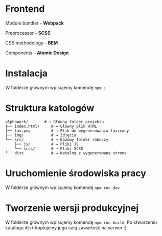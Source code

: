 # Frontend

Module bundler - **Webpack**

Preprocessor - **SCSS**

CSS methodology - **BEM**

Components - **Atomic Design**

# Instalacja

W folderze głównym wpisujemy komendę `npm i`

# Struktura katologów

```
alphawork/       # → Główny folder projektu
├── index.html/     # → Główny plik HTML
├── fav.png         # → Plik do wygenerowania favicony
├── img/            # → Zdjęcia
└── src/            # → Bazowy folder roboczy
    ├── js/         # → Pliki JS
    └── scss/       # → Pliki SCSS
└── dist            # → Katalog z wygenerowaną stroną
```

# Uruchomienie środowiska pracy

W folderze głównym wpisujemy komendę `npm run dev`

# Tworzenie wersji produkcyjnej

W folderze głównym wpisujemy komendę `npm run build`. Po stworzeniu katalogu `dist` kopiujemy jego całą zawartość na serwer :)
